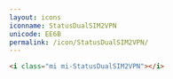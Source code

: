 ```yaml
---
layout: icons
iconname: StatusDualSIM2VPN
unicode: EE6B
permalink: /icon/StatusDualSIM2VPN/
---
```


``` html
<i class="mi mi-StatusDualSIM2VPN"></i>
```
